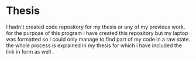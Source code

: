 # Thesis

I hadn't created code repository for my thesis or any of my previous work.
for the purpose of this program i have created this repository but my laptop was formatted so i could only manage to find part of my code in a raw state.
the whole process is explained in my thesis for which i have included the link in form as well .
